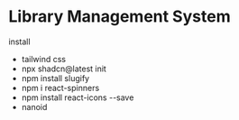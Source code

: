# Library Management System

install

- tailwind css
- npx shadcn@latest init
- npm install slugify
- npm i react-spinners
- npm install react-icons --save
- nanoid
